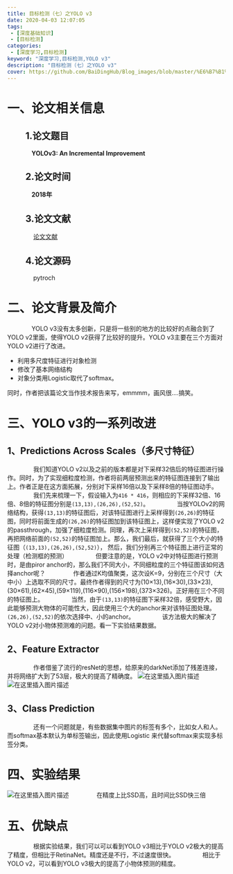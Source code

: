 ```yaml
---
title: 目标检测（七）之YOLO v3
date: 2020-04-03 12:07:05
tags:
 - [深度基础知识]
 - [目标检测]
categories: 
 - [深度学习,目标检测]
keyword: "深度学习,目标检测,YOLO v3"
description: "目标检测（七）之YOLO v3"
cover: https://github.com/BaiDingHub/Blog_images/blob/master/%E6%B7%B1%E5%BA%A6%E5%AD%A6%E4%B9%A0/%E7%9B%AE%E6%A0%87%E6%A3%80%E6%B5%8B/%E7%9B%AE%E6%A0%87%E6%A3%80%E6%B5%8B(%E4%B8%83)%E4%B9%8BYOLO%20v3/cover.png?raw=true
---
```


<meta name="referrer" content="no-referrer"/>

# 一、论文相关信息
## &emsp;&emsp;1.论文题目
&emsp;&emsp;&emsp;&emsp;**YOLOv3: An Incremental Improvement**
## &emsp;&emsp;2.论文时间
&emsp;&emsp;&emsp;&emsp;**2018年**

## &emsp;&emsp;3.论文文献
&emsp;&emsp;&emsp;&emsp; [论文文献](https://pjreddie.com/media/files/papers/YOLOv3.pdf)
## &emsp;&emsp;4.论文源码
&emsp;&emsp;&emsp;&emsp;  pytroch


# 二、论文背景及简介

&emsp;&emsp;&emsp;&emsp;YOLO v3没有太多创新，只是将一些别的地方的比较好的点融合到了YOLO v2里面，使得YOLO v2获得了比较好的提升。YOLO v3主要在三个方面对YOLO v2进行了改进。
- 利用多尺度特征进行对象检测 
- 修改了基本网络结构
- 对象分类用Logistic取代了softmax。

同时，作者把该篇论文当作技术报告来写，emmmm，画风很....搞笑。


# 三、YOLO v3的一系列改进
## 1、Predictions Across Scales（多尺寸特征）
&emsp;&emsp;&emsp;&emsp; 我们知道YOLO v2以及之前的版本都是对下采样32倍后的特征图进行操作。同时，为了实现细粒度检测，作者将前两层预测出来的特征图连接到了输出上。作者正是在这方面拓展，分别对下采样16倍以及下采样8倍的特征图动手。
&emsp;&emsp;&emsp;&emsp;  我们先来梳理一下，假设输入为`416 * 416`，则相应的下采样32倍、16倍、8倍的特征图分别是`(13,13),(26,26),(52,52)`。
&emsp;&emsp;&emsp;&emsp; 当按YOLOv2的网络结构，获得`(13,13)`的特征图后，对该特征图进行上采样得到`(26,26)`的特征图，同时将前面生成的`(26,26)`的特征图加到该特征图上，这样便实现了YOLO v2的passthrough，加强了细粒度检测。同理，再次上采样得到`(52,52)`的特征图，再把网络前面的`(52,52)`的特征图加上。那么，我们最后，就获得了三个大小的特征图（`(13,13),(26,26),(52,52)`），
然后，我们分别再三个特征图上进行正常的处理（检测框的预测）
&emsp;&emsp;&emsp;&emsp; 但要注意的是，YOLO v2中对特征图进行预测时，是由piror anchor的，那么我们不同大小，不同细粒度的三个特征图该如何选择anchor呢？
&emsp;&emsp;&emsp;&emsp; 作者通过K均值聚类，这次设K=9，分别在三个尺寸（大中小）上选取不同的尺寸。最终作者得到的尺寸为(10×13),(16×30),(33×23),(30×61),(62×45),(59×119),(116×90),(156×198),(373×326)。正好用在三个不同的特征图上。
&emsp;&emsp;&emsp;&emsp;  当然，由于`(13,13)`的特征图下采样32倍，感受野大，因此能够预测大物体的可能性大，因此使用三个大的anchor来对该特征图处理。`(26,26),(52,52)`的依次选择中、小的anchor。
&emsp;&emsp;&emsp;&emsp; 该方法极大的解决了YOLO v2对小物体预测难的问题。看一下实验结果数据。

##  2、Feature Extractor
&emsp;&emsp;&emsp;&emsp; 作者借鉴了流行的resNet的思想，给原来的darkNet添加了残差连接，并将网络扩大到了53层，极大的提高了精确度。
![在这里插入图片描述](https://img-blog.csdnimg.cn/20190808201413938.png?x-oss-process=image/watermark,type_ZmFuZ3poZW5naGVpdGk,shadow_10,text_aHR0cHM6Ly9ibG9nLmNzZG4ubmV0L1N0YXJkdXN0WXU=,size_16,color_FFFFFF,t_70)
![在这里插入图片描述](https://img-blog.csdnimg.cn/20190808201418168.png)

## 3、Class Prediction
&emsp;&emsp;&emsp;&emsp;  还有一个问题就是，有些数据集中图片的标签有多个，比如女人和人。而softmax基本默认为单标签输出，因此使用Logistic 来代替softmax来实现多标签分类。

# 四、实验结果
![在这里插入图片描述](https://img-blog.csdnimg.cn/20190808195623557.png?x-oss-process=image/watermark,type_ZmFuZ3poZW5naGVpdGk,shadow_10,text_aHR0cHM6Ly9ibG9nLmNzZG4ubmV0L1N0YXJkdXN0WXU=,size_16,color_FFFFFF,t_70)
&emsp;&emsp;&emsp;&emsp;  在精度上比SSD高，且时间比SSD快三倍

# 五、优缺点
&emsp;&emsp;&emsp;&emsp;  根据实验结果，我们可以可以看到YOLO v3相比于YOLO v2极大的提高了精度，但相比于RetinaNet。精度还是不行，不过速度很快。
&emsp;&emsp;&emsp;&emsp;  相比于YOLO v2，可以看到YOLO v3极大的提高了小物体预测的精度。

